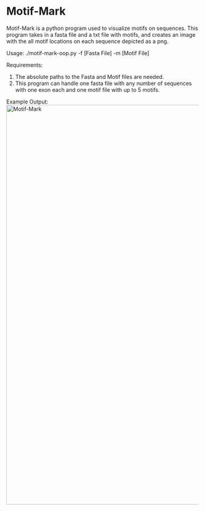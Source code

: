 # Motif-Mark

Motif-Mark is a python program used to visualize motifs on sequences. This program takes in a fasta file and a txt file with motifs, and creates an image with the all motif locations on each sequence depicted as a png.

Usage: ./motif-mark-oop.py -f [Fasta File] -m [Motif File]

Requirements:
1. The absolute paths to the Fasta and Motif files are needed. 
2. This program can handle one fasta file with any number of sequences with one exon each and one motif file with up to 5 motifs. 

Example Output: <img width="1045" alt="Motif-Mark" src="https://user-images.githubusercontent.com/83670690/156432151-1a0f2564-aac7-4322-8da9-d784ff8306d1.png">

